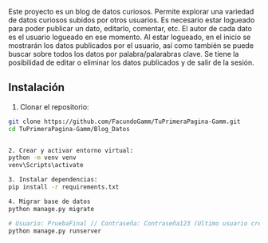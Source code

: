 
Este proyecto es un blog de datos curiosos. Permite explorar una variedad de datos curiosos subidos por otros usuarios. Es necesario estar logueado para poder publicar un dato, editarlo, comentar, etc. El autor de cada dato es el usuario logueado en ese momento. Al estar logueado, en el inicio se mostrarán los datos publicados por el usuario, así como también se puede buscar sobre todos los datos por palabra/palarabras clave. Se tiene la posibilidad de editar o eliminar los datos publicados y de salir de la sesión.
## Instalación

1. Clonar el repositorio:

```bash
git clone https://github.com/FacundoGamm/TuPrimeraPagina-Gamm.git
cd TuPrimeraPagina-Gamm/Blog_Datos


2. Crear y activar entorno virtual:
python -m venv venv
venv\Scripts\activate    

3. Instalar dependencias:
pip install -r requirements.txt

4. Migrar base de datos
python manage.py migrate

# Usuario: PruebaFinal // Contraseña: Contraseña123 (Ultimo usuario creado con su publicación correspondiente)
python manage.py runserver
